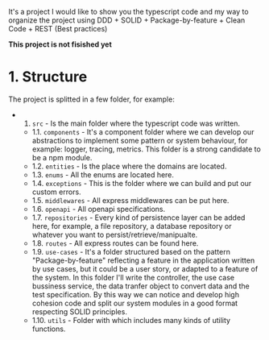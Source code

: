 It's a project I would like to show you the typescript code and my way to organize the project using DDD + SOLID + Package-by-feature + Clean Code + REST (Best practices)

**This project is not fisished yet**

# 1. Structure

The project is splitted in a few folder, for example:

- 1. `src` - Is the main folder where the typescript code was written.
  - 1.1. `components` - It's a component folder where we can develop our abstractions to implement some pattern or system behaviour, for example: logger, tracing, metrics. This folder is a strong candidate to be a npm module.
  - 1.2. `entities` - Is the place where the domains are located.
  - 1.3. `enums` - All the enums are located here.
  - 1.4. `exceptions` - This is the folder where we can build and put our custom errors.
  - 1.5. `middlewares` - All express middlewares can be put here.
  - 1.6. `openapi` - All openapi specifications.
  - 1.7. `repositories` - Every kind of persistence layer can be added here, for example, a file repository, a database repository or whatever you want to persist/retrieve/manipualte.
  - 1.8. `routes` - All express routes can be found here.
  - 1.9. `use-cases` - It's a folder structured based on the pattern "Package-by-feature" reflecting a feature in the application written by use cases, but it could be a user story, or adapted to a feature of the system. In this folder I'll write the controller, the use case bussiness service, the data tranfer object to convert data and the test specification. By this way we can notice and develop high cohesion code and split our system modules in a good format respecting SOLID principles.
  - 1.10. `utils` - Folder with which includes many kinds of utility functions.